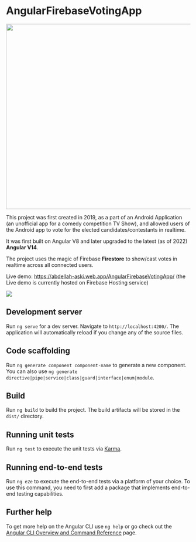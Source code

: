 # AngularFirebaseVotingApp
<p align="center">
  <img width="505" height="auto" src="https://i.imgur.com/lRohjYR.png">
</p>

This project was first created in 2019, as a part of an Android Application (an unofficial app for a comedy competition TV Show), and allowed users of the Android app to vote for the elected candidates/contestants in realtime.

It was first built on Angular V8 and later upgraded to the latest (as of 2022) **Angular V14**.

The project uses the magic of Firebase **Firestore** to show/cast votes in realtime across all connected users.

Live demo: https://abdellah-aski.web.app/AngularFirebaseVotingApp/
(the Live demo is currently hosted on Firebase Hosting service)

![](https://i.imgur.com/o4Ow96o.gif)
## Development server

Run `ng serve` for a dev server. Navigate to `http://localhost:4200/`. The application will automatically reload if you change any of the source files.

## Code scaffolding

Run `ng generate component component-name` to generate a new component. You can also use `ng generate directive|pipe|service|class|guard|interface|enum|module`.

## Build

Run `ng build` to build the project. The build artifacts will be stored in the `dist/` directory.

## Running unit tests

Run `ng test` to execute the unit tests via [Karma](https://karma-runner.github.io).

## Running end-to-end tests

Run `ng e2e` to execute the end-to-end tests via a platform of your choice. To use this command, you need to first add a package that implements end-to-end testing capabilities.

## Further help

To get more help on the Angular CLI use `ng help` or go check out the [Angular CLI Overview and Command Reference](https://angular.io/cli) page.
